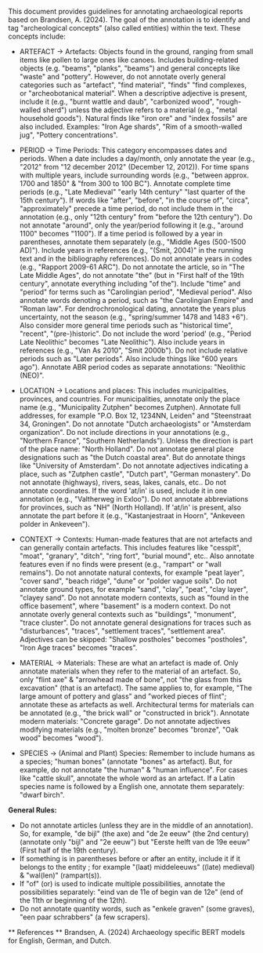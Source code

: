 This document provides guidelines for annotating archaeological reports based on Brandsen, A. (2024). The goal of the annotation is to identify and tag "archeological concepts" (also called entities) within the text. These concepts include:

- ARTEFACT -> Artefacts: Objects found in the ground, ranging from small items like pollen to large ones like canoes. Includes building-related objects (e.g. "beams", "planks", "beams") and general concepts like "waste" and "pottery". However, do not annotate overly general categories such as "artefact",  "find material", "finds" "find complexes, or "archeobotanical material". When a descriptive adjective is present, include it (e.g., "burnt wattle and daub", "carbonized wood", "rough-walled sherd") unless the adjective refers to a material (e.g., "metal household goods"). Natural finds like "iron ore" and "index fossils" are also included. Examples: "Iron Age shards", "Rim of a smooth-walled jug", "Pottery concentrations".

- PERIOD -> Time Periods: This category encompasses dates and periods. When a date includes a day/month, only annotate the year (e.g., "2012" from "12 december 2012" (December 12, 2012)). For time spans with multiple years, include surrounding words (e.g., "between approx. 1700 and 1850" & "from 300 to 100 BC"). Annotate complete time periods (e.g., "Late Medieval" "early 14th century" "last quarter of the 15th century"). If words like "after", "before", "in the course of", "circa", "approximately" precede a time period, do not include them in the annotation (e.g., only "12th century" from "before the 12th century"). Do not annotate "around", only the year/period following it (e.g., "around 1100" becomes "1100"). If a time period is followed by a year in parentheses, annotate them separately (e.g., "Middle Ages (500-1500 AD)"). Include years in references (e.g., "(Smit, 2004)" in the running text and in the bibliography references). Do not annotate years in codes (e.g., "Rapport 2009-61 ARC"). Do not annotate the article, so in "The Late Middle Ages", do not annotate "the" (but in "First half of the 19th century", annotate everything including "of the"). Include "time" and "period" for terms such as "Carolingian period", "Medieval period". Also annotate words denoting a period, such as "the Carolingian Empire" and "Roman law". For dendrochronological dating, annotate the years plus uncertainty, not the season (e.g., "spring/summer 1478 and 1483 +6"). Also consider more general time periods such as "historical time", "recent", "(pre-)historic". Do not include the word 'period' (e.g., "Period Late Neolithic" becomes "Late Neolithic"). Also include years in references (e.g., "Van As 2010", "Smit 2000b"). Do not include relative periods such as "Later periods". Also include things like "600 years ago"). Annotate ABR period codes as separate annotations: "Neolithic (NEO)".

- LOCATION -> Locations and places: This includes municipalities, provinces, and countries. For municipalities, annotate only the place name (e.g., "Municipality Zutphen" becomes Zutphen). Annotate full addresses, for example "P.O. Box 12, 1234NN, Leiden" and "Steenstraat 34, Groningen". Do not annotate "Dutch archaeologists" or "Amsterdam organization". Do not include directions in your annotations (e.g., "Northern France", "Southern Netherlands"). Unless the direction is part of the place name: "North Holland". Do not annotate general place designations such as "the Dutch coastal area". But do annotate things like "University of Amsterdam". Do not annotate adjectives indicating a place, such as "Zutphen castle", "Dutch part", "German monastery". Do not annotate (highways), rivers, seas, lakes, canals, etc.. Do not annotate coordinates. If the word 'at/in' is used, include it in one annotation (e.g., "Valtherweg in Exloo"). Do not annotate abbreviations for provinces, such as "NH" (North Holland). If 'at/in' is present, also annotate the part before it (e.g., "Kastanjestraat in Hoorn", "Ankeveen polder in Ankeveen").

- CONTEXT -> Contexts: Human-made features that are not artefacts and can generally contain artefacts. This includes features like "cesspit", "moat", "granary", "ditch", "ring fort", "burial mound", etc.. Also annotate features even if no finds were present (e.g., "rampart" or "wall remains"). Do not annotate natural contexts, for example "peat layer", "cover sand", "beach ridge", "dune" or "polder vague soils". Do not annotate ground types, for example "sand", "clay", "peat", "clay layer", "clayey sand". Do not annotate modern contexts, such as "found in the office basement", where "basement" is a modern context. Do not annotate overly general contexts such as "buildings", "monument", "trace cluster". Do not annotate general designations for traces such as "disturbances", "traces", "settlement traces", "settlement area". Adjectives can be skipped: "Shallow postholes" becomes "postholes", "Iron Age traces" becomes "traces".

- MATERIAL -> Materials: These are what an artefact is made of. Only annotate materials when they refer to the material of an artefact. So, only "flint axe" & "arrowhead made of bone", not "the glass from this excavation" (that is an artefact). The same applies to, for example, "The large amount of pottery and glass" and "worked pieces of flint"; annotate these as artefacts as well. Architectural terms for materials can be annotated (e.g., "the brick wall" or "constructed in brick"). Annotate modern materials: "Concrete garage". Do not annotate adjectives modifying materials (e.g., "molten bronze" becomes "bronze", "Oak wood" becomes "wood").

- SPECIES -> (Animal and Plant) Species: Remember to include humans as a species; "human bones" (annotate "bones" as artefact). But, for example, do not annotate "the human" & "human influence". For cases like "cattle skull", annotate the whole word as an artefact. If a Latin species name is followed by a English one, annotate them separately: "dwarf birch".

**General Rules:**

* Do not annotate articles (unless they are in the middle of an annotation). So, for example, "de bijl" (the axe) and "de 2e eeuw" (the 2nd century) (annotate only "bijl" and "2e eeuw") but "Eerste helft van de 19e eeuw" (First half of the 19th century).
* If something is in parentheses before or after an entity, include it if it belongs to the entity ; for example "(laat) middeleeuws" ((late) medieval) & "wal(len)" (rampart(s)).
* If "of" (or) is used to indicate multiple possibilities, annotate the possibilities separately: "eind van de 11e of begin van de 12e" (end of the 11th or beginning of the 12th).
* Do not annotate quantity words, such as "enkele graven" (some graves), "een paar schrabbers" (a few scrapers).

** References **
 Brandsen, A. (2024) Archaeology specific BERT models for English, German, and Dutch. 